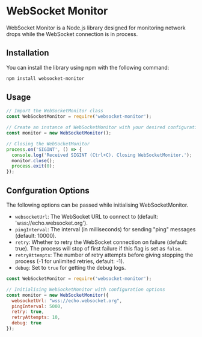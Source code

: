 # WebSocket Monitor

WebSocket Monitor is a Node.js library designed for monitoring network drops while the WebSocket connection is in process.

## Installation

You can install the library using npm with the following command:

```bash
npm install websocket-monitor
```
## Usage

```js
// Import the WebSocketMonitor class
const WebSocketMonitor = require('websocket-monitor');

// Create an instance of WebSocketMonitor with your desired configuration
const monitor = new WebSocketMonitor();

// Closing the WebSocketMonitor
process.on('SIGINT', () => {
  console.log('Received SIGINT (Ctrl+C). Closing WebSocketMonitor.');
  monitor.close();
  process.exit(0);
});
```

## Confguration Options
The following options can be passed while initialising WebSocketMonitor.
- `websocketUrl`: The WebSocket URL to connect to (default: 'wss://echo.websocket.org').
- `pingInterval`: The interval (in milliseconds) for sending "ping" messages (default: 10000).
- `retry`: Whether to retry the WebSocket connection on failure (default: true). The process will stop of first failure if this flag is set as `false`.
- `retryAttempts`: The number of retry attempts before giving stopping the process (-1 for unlimited retries, default: -1).
- `debug`: Set to `true` for getting the debug logs.

```js
const WebSocketMonitor = require('websocket-monitor');

// Initialising WebSocketMonitor with configuration options
const monitor = new WebSocketMonitor({
  websocketUrl: "wss://echo.websocket.org",
  pingInterval: 5000,
  retry: true,
  retryAttempts: 10,
  debug: true
});
```